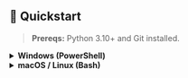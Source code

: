 ## 🚀 Quickstart

> **Prereqs:** Python 3.10+ and Git installed.

<details>
<summary><strong>Windows (PowerShell)</strong></summary>

# 1) Clone
git clone https://github.com/gaya3jayan-11/Early-Prediction-of-PD.git
cd Early-Prediction-of-PD

# 2) Virtual env + deps
python -m venv .venv
. .\.venv\Scripts\Activate.ps1
python -m pip install -U pip
pip install -r requirements.txt

# 3) Add data
# Place your dataset at:
# data\processed\final_dataset_enhanced.csv

# 4) Train (saves artifacts to models/)
# (UTF-8 flags avoid Windows encoding glitches)
$env:PYTHONUTF8="1"; $env:PYTHONIOENCODING="utf-8"
python -X utf8 -u scripts\model_training.py | Tee-Object reports\train_stdout.txt

# 5) Evaluate (OOF; creates reports\quick_checks.json and plots\calibration_curve.png)
python -X utf8 -u scripts\evaluate_oof.py

# 6) Run the app
streamlit run streamlit_app.py

# 7) Batch predict (writes CSVs in .\repo)
python scripts\predict.py -i data\processed\final_dataset_enhanced.csv -o repo


</details> <details> <summary><strong>macOS / Linux (Bash)</strong></summary>

# 1) Clone
git clone https://github.com/gaya3jayan-11/Early-Prediction-of-PD.git
cd Early-Prediction-of-PD

# 2) Virtual env + deps
python3 -m venv .venv
source .venv/bin/activate
python -m pip install -U pip
pip install -r requirements.txt

# 3) Add data
# Place your dataset at:
# data/processed/final_dataset_enhanced.csv

# 4) Train (saves artifacts to models/)
python scripts/model_training.py | tee reports/train_stdout.txt

# 5) Evaluate (OOF; creates reports/quick_checks.json and plots/calibration_curve.png)
python scripts/evaluate_oof.py

# 6) Run the app
streamlit run streamlit_app.py

# 7) Batch predict (writes CSVs in ./repo)
python scripts/predict.py -i data/processed/final_dataset_enhanced.csv -o repo

</details>
